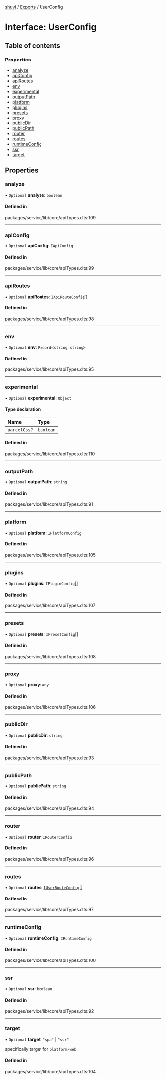 [shuvi](../README.md) / [Exports](../modules.md) / UserConfig

# Interface: UserConfig

## Table of contents

### Properties

- [analyze](UserConfig.md#analyze)
- [apiConfig](UserConfig.md#apiconfig)
- [apiRoutes](UserConfig.md#apiroutes)
- [env](UserConfig.md#env)
- [experimental](UserConfig.md#experimental)
- [outputPath](UserConfig.md#outputpath)
- [platform](UserConfig.md#platform)
- [plugins](UserConfig.md#plugins)
- [presets](UserConfig.md#presets)
- [proxy](UserConfig.md#proxy)
- [publicDir](UserConfig.md#publicdir)
- [publicPath](UserConfig.md#publicpath)
- [router](UserConfig.md#router)
- [routes](UserConfig.md#routes)
- [runtimeConfig](UserConfig.md#runtimeconfig)
- [ssr](UserConfig.md#ssr)
- [target](UserConfig.md#target)

## Properties

### analyze

• `Optional` **analyze**: `boolean`

#### Defined in

packages/service/lib/core/apiTypes.d.ts:109

___

### apiConfig

• `Optional` **apiConfig**: `IApiConfig`

#### Defined in

packages/service/lib/core/apiTypes.d.ts:99

___

### apiRoutes

• `Optional` **apiRoutes**: `IApiRouteConfig`[]

#### Defined in

packages/service/lib/core/apiTypes.d.ts:98

___

### env

• `Optional` **env**: `Record`<`string`, `string`\>

#### Defined in

packages/service/lib/core/apiTypes.d.ts:95

___

### experimental

• `Optional` **experimental**: `Object`

#### Type declaration

| Name | Type |
| :------ | :------ |
| `parcelCss?` | `boolean` |

#### Defined in

packages/service/lib/core/apiTypes.d.ts:110

___

### outputPath

• `Optional` **outputPath**: `string`

#### Defined in

packages/service/lib/core/apiTypes.d.ts:91

___

### platform

• `Optional` **platform**: `IPlatformConfig`

#### Defined in

packages/service/lib/core/apiTypes.d.ts:105

___

### plugins

• `Optional` **plugins**: `IPluginConfig`[]

#### Defined in

packages/service/lib/core/apiTypes.d.ts:107

___

### presets

• `Optional` **presets**: `IPresetConfig`[]

#### Defined in

packages/service/lib/core/apiTypes.d.ts:108

___

### proxy

• `Optional` **proxy**: `any`

#### Defined in

packages/service/lib/core/apiTypes.d.ts:106

___

### publicDir

• `Optional` **publicDir**: `string`

#### Defined in

packages/service/lib/core/apiTypes.d.ts:93

___

### publicPath

• `Optional` **publicPath**: `string`

#### Defined in

packages/service/lib/core/apiTypes.d.ts:94

___

### router

• `Optional` **router**: `IRouterConfig`

#### Defined in

packages/service/lib/core/apiTypes.d.ts:96

___

### routes

• `Optional` **routes**: [`IUserRouteConfig`](IUserRouteConfig.md)[]

#### Defined in

packages/service/lib/core/apiTypes.d.ts:97

___

### runtimeConfig

• `Optional` **runtimeConfig**: `IRuntimeConfig`

#### Defined in

packages/service/lib/core/apiTypes.d.ts:100

___

### ssr

• `Optional` **ssr**: `boolean`

#### Defined in

packages/service/lib/core/apiTypes.d.ts:92

___

### target

• `Optional` **target**: ``"spa"`` \| ``"ssr"``

specifically target for `platform-web`

#### Defined in

packages/service/lib/core/apiTypes.d.ts:104
